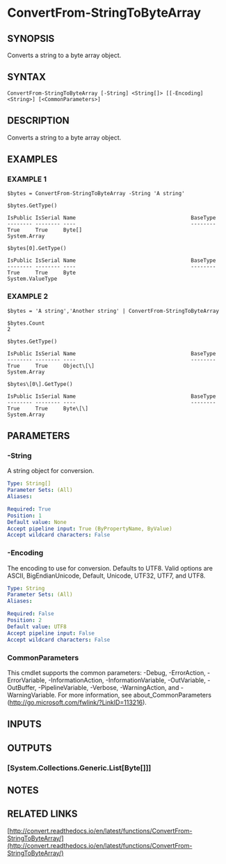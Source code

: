 # ConvertFrom-StringToByteArray

## SYNOPSIS
Converts a string to a byte array object.

## SYNTAX

```
ConvertFrom-StringToByteArray [-String] <String[]> [[-Encoding] <String>] [<CommonParameters>]
```

## DESCRIPTION
Converts a string to a byte array object.

## EXAMPLES

### EXAMPLE 1
```
$bytes = ConvertFrom-StringToByteArray -String 'A string'

$bytes.GetType()

IsPublic IsSerial Name                                     BaseType
-------- -------- ----                                     --------
True     True     Byte[]                                   System.Array

$bytes[0].GetType()

IsPublic IsSerial Name                                     BaseType
-------- -------- ----                                     --------
True     True     Byte                                     System.ValueType
```

### EXAMPLE 2
```
$bytes = 'A string','Another string' | ConvertFrom-StringToByteArray

$bytes.Count
2

$bytes.GetType()

IsPublic IsSerial Name                                     BaseType
-------- -------- ----                                     --------
True     True     Object\[\]                                 System.Array

$bytes\[0\].GetType()

IsPublic IsSerial Name                                     BaseType
-------- -------- ----                                     --------
True     True     Byte\[\]                                   System.Array
```

## PARAMETERS

### -String
A string object for conversion.

```yaml
Type: String[]
Parameter Sets: (All)
Aliases:

Required: True
Position: 1
Default value: None
Accept pipeline input: True (ByPropertyName, ByValue)
Accept wildcard characters: False
```

### -Encoding
The encoding to use for conversion.
Defaults to UTF8.
Valid options are ASCII, BigEndianUnicode, Default, Unicode, UTF32, UTF7, and UTF8.

```yaml
Type: String
Parameter Sets: (All)
Aliases:

Required: False
Position: 2
Default value: UTF8
Accept pipeline input: False
Accept wildcard characters: False
```

### CommonParameters
This cmdlet supports the common parameters: -Debug, -ErrorAction, -ErrorVariable, -InformationAction, -InformationVariable, -OutVariable, -OutBuffer, -PipelineVariable, -Verbose, -WarningAction, and -WarningVariable.
For more information, see about_CommonParameters (http://go.microsoft.com/fwlink/?LinkID=113216).

## INPUTS

## OUTPUTS

### [System.Collections.Generic.List[Byte[]]]

## NOTES

## RELATED LINKS

[http://convert.readthedocs.io/en/latest/functions/ConvertFrom-StringToByteArray/](http://convert.readthedocs.io/en/latest/functions/ConvertFrom-StringToByteArray/)

